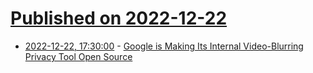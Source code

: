 # [Published on 2022-12-22](index.md)

* [2022-12-22, 17:30:00](https://news.slashdot.org/story/22/12/22/1730257/google-is-making-its-internal-video-blurring-privacy-tool-open-source?utm_source=rss1.0mainlinkanon&utm_medium=feed) - [Google is Making Its Internal Video-Blurring Privacy Tool Open Source](https://news.slashdot.org/story/22/12/22/1730257/google-is-making-its-internal-video-blurring-privacy-tool-open-source?utm_source=rss1.0mainlinkanon&utm_medium=feed)

